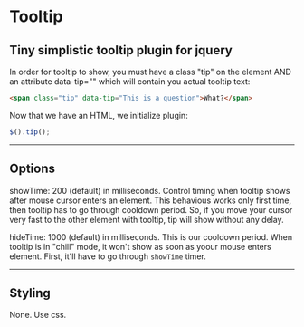 # Tooltip

## Tiny simplistic tooltip plugin for jquery

In order for tooltip to show, you must have a class "tip" on the element AND an attribute data-tip="" 
which will contain you actual tooltip text:

````html
<span class="tip" data-tip="This is a question">What?</span>
````

Now that we have an HTML, we initialize plugin:

````javascript
$().tip();
````
-----

## Options

showTime: 200 (default) in milliseconds. Control timing when tooltip shows after mouse cursor enters an element.
This behavious works only first time, then tooltip has to go through cooldown period. So, if you move your cursor very fast
to the other element with tooltip, tip will show without any delay.

hideTime: 1000 (default) in milliseconds. This is our cooldown period. When tooltip is in "chill" mode, it won't show
as soon as yoour mouse enters element. First, it'll have to go through `showTime` timer.

-----

## Styling

None. Use css.
